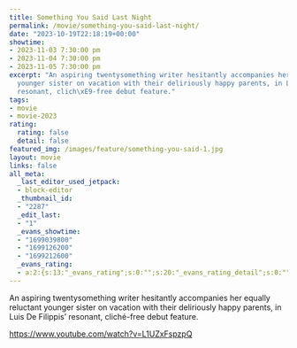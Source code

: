 ```yaml
---
title: Something You Said Last Night
permalink: /movie/something-you-said-last-night/
date: "2023-10-19T22:18:19+00:00"
showtime:
- 2023-11-03 7:30:00 pm
- 2023-11-04 7:30:00 pm
- 2023-11-05 7:30:00 pm
excerpt: "An aspiring twentysomething writer hesitantly accompanies her equally reluctant
  younger sister on vacation with their deliriously happy parents, in Luis De Filippis\u2019
  resonant, clich\xE9-free debut feature."
tags:
- movie
- movie-2023
rating:
  rating: false
  detail: false
featured_img: /images/feature/something-you-said-1.jpg
layout: movie
links: false
all_meta:
  _last_editor_used_jetpack:
  - block-editor
  _thumbnail_id:
  - "2287"
  _edit_last:
  - "1"
  _evans_showtime:
  - "1699039800"
  - "1699126200"
  - "1699212600"
  _evans_rating:
  - a:2:{s:13:"_evans_rating";s:0:"";s:20:"_evans_rating_detail";s:0:"";}
---
```


An aspiring twentysomething writer hesitantly accompanies her equally reluctant younger sister on vacation with their deliriously happy parents, in Luis De Filippis’ resonant, cliché-free debut feature.

https://www.youtube.com/watch?v=L1UZxFspzpQ 